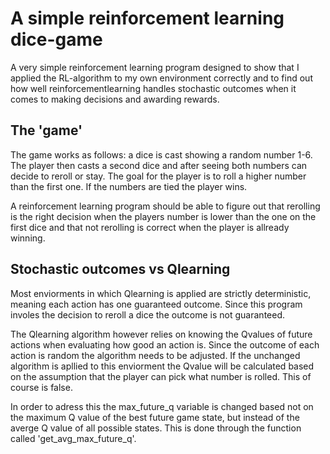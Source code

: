 # A simple reinforcement learning dice-game
A very simple reinforcement learning program designed to show that I applied the RL-algorithm to my own environment correctly 
and to find out how well reinforcementlearning handles stochastic outcomes when it comes to making decisions and awarding rewards.

## The 'game'
The game works as follows: a dice is cast showing a random number 1-6. The player then casts a second dice and after seeing both numbers can decide to reroll or stay. 
The goal for the player is to roll a higher number than the first one. If the numbers are tied the player wins.

A reinforcement learning program should be able to figure out that rerolling is the right decision when the players number is lower than the one on the first dice
and that not rerolling is correct when the player is allready winning.


## Stochastic outcomes vs Qlearning

Most enviorments in which Qlearning is applied are strictly deterministic, meaning each action has one guaranteed outcome. Since this program involes the decision to reroll a dice the outcome is not guaranteed. 

The Qlearning algorithm however relies on knowing the Qvalues of future actions when evaluating how good an action is. Since the outcome of each action is random the algorithm needs to be adjusted. 
If the unchanged algorithm is apllied to this enviorment the Qvalue will be calculated based on the assumption that the player can pick what number is rolled. This of course is false.

In order to adress this the max_future_q variable is changed based not on the maximum Q value of the best future game state, but instead of the averge Q value of all possible states. This is done through the function called 'get_avg_max_future_q'.

